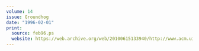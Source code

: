 ```yaml
---
volume: 14
issue: Groundhog
date: "1996-02-01"
print:
  source: feb96.ps
  website: https://web.archive.org/web/20100615133940/http://www.acm.uiuc.edu/banks/feb96/
---
```

